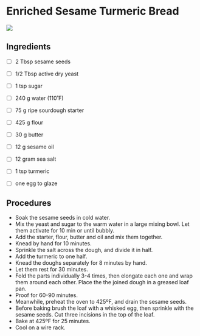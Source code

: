 # Enriched Sesame Turmeric Bread

![](images/sesame.turmeric.png)

## Ingredients

- [ ] 2 Tbsp sesame seeds
- [ ] 1/2 Tbsp active dry yeast
- [ ] 1 tsp sugar
- [ ] 240 g water (110˚F)
- [ ] 75 g ripe sourdough starter
- [ ] 425 g flour
- [ ] 30 g butter 
- [ ] 12 g sesame oil
- [ ] 12 gram sea salt
- [ ] 1 tsp turmeric 
- [ ] one egg to glaze



## Procedures

- Soak the sesame seeds in cold water.
- Mix the yeast and sugar to the warm water in a large mixing bowl. Let them activate for 10 min or until bubbly.
- Add the starter, flour, butter and oil and mix them together.
- Knead by hand for 10 minutes.
- Sprinkle the salt across the dough, and divide it in half.
- Add the turmeric to one half. 
- Knead the doughs separately for 8 minutes by hand.
- Let them rest for 30 minutes.
- Fold the parts individually 3-4 times, then elongate each one and wrap them around each other.  Place the the joined dough in a greased loaf pan. 
- Proof for 60-90 minutes. 
- Meanwhile, preheat the oven to 425ºF, and drain the sesame seeds.
- Before baking brush the loaf  with a whisked egg, then sprinkle with the sesame seeds. Cut three incisions in the top of the loaf.
- Bake at 425ºF  for 25 minutes.
- Cool on a wire rack.

